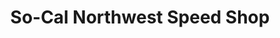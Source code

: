 ---
title: "So-Cal Northwest Speed Shop"
url: /tualatin/so-cal-northwest-speed-shop/
shop: car parts
---